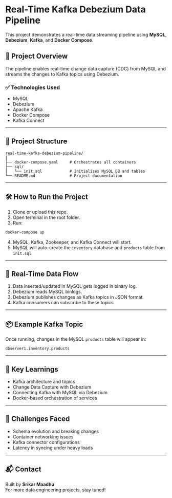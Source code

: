 # Real-Time Kafka Debezium Data Pipeline

This project demonstrates a real-time data streaming pipeline using **MySQL**, **Debezium**, **Kafka**, and **Docker Compose**.

## 🚀 Project Overview

The pipeline enables real-time change data capture (CDC) from MySQL and streams the changes to Kafka topics using Debezium.

### ✅ Technologies Used
- MySQL
- Debezium
- Apache Kafka
- Docker Compose
- Kafka Connect

---

## 📁 Project Structure

```
real-time-kafka-debezium-pipeline/
│
├── docker-compose.yaml     # Orchestrates all containers
├── sql/
│   └── init.sql            # Initializes MySQL DB and tables
└── README.md               # Project documentation
```

---

## 🛠️ How to Run the Project

1. Clone or upload this repo.
2. Open terminal in the root folder.
3. Run:

```bash
docker-compose up
```

4. MySQL, Kafka, Zookeeper, and Kafka Connect will start.
5. MySQL will auto-create the `inventory` database and `products` table from `init.sql`.

---

## 🔄 Real-Time Data Flow

1. Data inserted/updated in MySQL gets logged in binary log.
2. Debezium reads MySQL binlogs.
3. Debezium publishes changes as Kafka topics in JSON format.
4. Kafka consumers can subscribe to these topics.

---

## 📦 Example Kafka Topic

Once running, changes in the MySQL `products` table will appear in:

```
dbserver1.inventory.products
```

---

## 🧠 Key Learnings

- Kafka architecture and topics
- Change Data Capture with Debezium
- Connecting Kafka with MySQL via Debezium
- Docker-based orchestration of services

---

## 📌 Challenges Faced

- Schema evolution and breaking changes
- Container networking issues
- Kafka connector configurations
- Latency in syncing under heavy loads

---

## 📬 Contact

Built by **Srikar Maadhu**  
For more data engineering projects, stay tuned!
